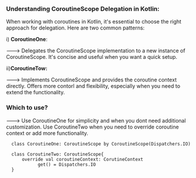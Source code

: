 ### Understanding CoroutineScope Delegation in Kotlin:

When working with coroutines in Kotlin, it's essential to choose the right approach for delegation. Here are two common patterns:

 i) **CoroutineOne**:

---> Delegates the CoroutineScope implementation to a new instance of CoroutineScope. It's concise and useful when you want a quick setup.

ii)**CoroutineTow:**

---> Implements CoroutineScope and provides the coroutine context directly. Offers more contorl and flexibility, especially when you need to extend the functionality.

### Which to use?

---> Use CoroutineOne for simplicity and when you dont need additional customization. Use CoroutineTwo when you need to override coroutine context or add more functionality.

    
      class CoroutineOne: CoroutineScope by CoroutineScope(Dispatchers.IO)

      class CoroutineTwo: CoroutineScope{
          override val coroutineContext: CorutineContext
                get() = Dispatchers.IO
      } 
